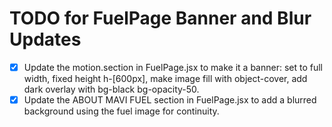 # TODO for FuelPage Banner and Blur Updates

- [x] Update the motion.section in FuelPage.jsx to make it a banner: set to full width, fixed height h-[600px], make image fill with object-cover, add dark overlay with bg-black bg-opacity-50.
- [x] Update the ABOUT MAVI FUEL section in FuelPage.jsx to add a blurred background using the fuel image for continuity.
